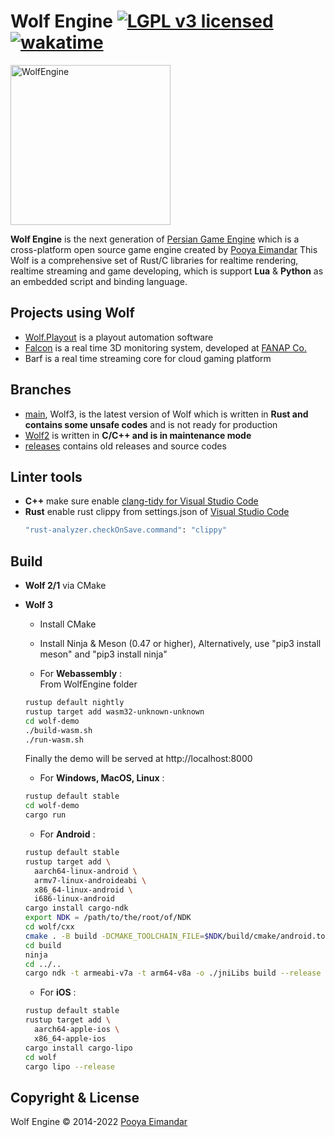 # Wolf Engine [![LGPL v3 licensed](https://img.shields.io/badge/license-Apache-blue)](https://github.com/WolfEngine/Wolf.Engine/blob/main/LICENSE.md) [![wakatime](https://wakatime.com/badge/github/WolfEngine/WolfEngine.svg)](https://wakatime.com/badge/github/WolfEngine/WolfEngine)
<img src="https://raw.githubusercontent.com/WolfEngine/WolfEngine/main/Logo.png" width="256" height="256" alt="WolfEngine"/>

**Wolf Engine** is the next generation of [Persian Game Engine](https://github.com/PooyaEimandar/PersianEngine) which is a
cross-platform open source game engine created by [Pooya Eimandar](https://pooyaeimandar.github.io)
This Wolf is a comprehensive set of Rust/C libraries for realtime rendering, realtime streaming and game developing, which is support **Lua** & **Python** as an embedded script and binding language.</p>

## Projects using Wolf
- [Wolf.Playout](https://www.youtube.com/watch?v=EZSdEjBvuGY) is a playout automation software
- [Falcon](https://youtu.be/ygpz35ddZ_4) is a real time 3D monitoring system, developed at [FANAP Co.](https://fanap.ir/)
- Barf is a real time streaming core for cloud gaming platform

## Branches
- [main](https://github.com/WolfEngine/WolfEngine/tree/main), Wolf3, is the latest version of Wolf which is written in **Rust and contains some unsafe codes** and is not ready for production
- [Wolf2](https://github.com/WolfEngine/WolfEngine/tree/wolf-2) is written in **C/C++ and is in maintenance mode**
- [releases](https://github.com/WolfEngine/WolfEngine/releases) contains old releases and source codes

## Linter tools
- **C++** make sure enable [clang-tidy for Visual Studio Code](https://devblogs.microsoft.com/cppblog/visual-studio-code-c-december-2021-update-clang-tidy/)
- **Rust** enable rust clippy from settings.json of [Visual Studio Code](https://code.visualstudio.com)
  ```bash
  "rust-analyzer.checkOnSave.command": "clippy"
  ```

## Build
- **Wolf 2/1** via CMake
- **Wolf 3**
  - Install CMake
  - Install Ninja & Meson (0.47 or higher), Alternatively, use "pip3 install meson" and "pip3 install ninja"

  - For **Webassembly** :\
  From WolfEngine folder
  ```bash
  rustup default nightly
  rustup target add wasm32-unknown-unknown
  cd wolf-demo
  ./build-wasm.sh
  ./run-wasm.sh
  ```
  Finally the demo will be served at http://localhost:8000
  - For **Windows, MacOS, Linux** :
  ```bash
  rustup default stable
  cd wolf-demo
  cargo run
  ```
  - For **Android** :
  ```bash
  rustup default stable
  rustup target add \
    aarch64-linux-android \
    armv7-linux-androideabi \
    x86_64-linux-android \
    i686-linux-android
  cargo install cargo-ndk
  export NDK = /path/to/the/root/of/NDK
  cd wolf/cxx
  cmake . -B build -DCMAKE_TOOLCHAIN_FILE=$NDK/build/cmake/android.toolchain.cmake -DANDROID_ABI=armeabi-v7a -DANDROID_NDK=$NDK -DANDROID_PLATFORM=android-21 -DCMAKE_ANDROID_ARCH_ABI=armeabi-v7a -DCMAKE_ANDROID_NDK=$NDK -DCMAKE_EXPORT_COMPILE_COMMANDS=ON -DCMAKE_SYSTEM_NAME=Android -DCMAKE_SYSTEM_VERSION=21 -DCMAKE_BUILD_TYPE=Debug -GNinja
  cd build
  ninja
  cd ../..
  cargo ndk -t armeabi-v7a -t arm64-v8a -o ./jniLibs build --release 
  ```

  - For **iOS** :
  ```bash
  rustup default stable
  rustup target add \
    aarch64-apple-ios \
    x86_64-apple-ios
  cargo install cargo-lipo
  cd wolf
  cargo lipo --release
  ```

## Copyright & License
Wolf Engine © 2014-2022 [Pooya Eimandar](https://www.linkedin.com/in/pooyaeimandar)